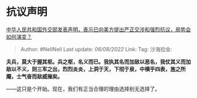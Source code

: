 # 抗议声明
[中华人民共和国外交部发表声明，表示已向美方提出严正交涉和强烈抗议，局势会如何演变？](https://www.zhihu.com/question/546646500/answer/2606732782)

> Author: #NellNell
> Last update: *06/08/2022*
> Link:
> Tag:
> 沙海拾金:

**夫兵，莫大于握其枢。兵之枢，名义而已。我执其名而加敌以恶名，我仗其义而加敌以不义，则三军之出，烈烈炎炎，上洞于天，下彻于泉，中横乎四表，旌之所麾，士气奋而敌威摧矣。**

——这只是个开始。现在，我们有正当合理的理由选择别无选择了。

